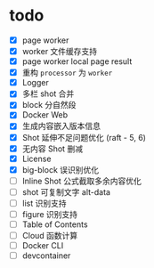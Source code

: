 # todo

- [x] page worker
- [x] worker 文件缓存支持
- [x] page worker local page result
- [x] 重构 `processor` 为 `worker`
- [x] Logger
- [x] 多栏 shot 合并
- [x] block 分自然段
- [x] Docker Web
- [x] 生成内容嵌入版本信息
- [x] Shot 延伸不足问题优化 (raft - 5, 6)
- [x] 无内容 Shot 删减
- [x] License
- [x] big-block 误识别优化
- [ ] Inline Shot 公式截取多余内容优化
- [ ] shot 可复制文字 alt-data
- [ ] list 识别支持
- [ ] figure 识别支持
- [ ] Table of Contents
- [ ] Cloud 函数计算
- [ ] Docker CLI
- [ ] devcontainer
